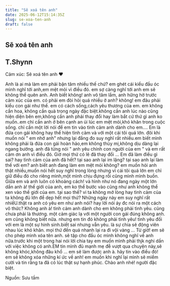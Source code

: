 ```yaml
---
title: "Sẽ xoá tên anh"
date: 2025-06-12T15:14:35Z
slug: se-xoa-ten-anh
draft: false
---
```


## Sẽ xoá tên anh

## T.Shynn

Cảm xúc: Sẽ xoá tên anh ♥
 
 Anh là ai mà làm em phải bận tâm nhiều thế chứ? em ghét cái kiểu đầu óc mình nghĩ tới anh,em mệt mỏi vì điều đó. em sợ càng nghĩ tới anh em sẽ không thể quên anh.
Anh biết không! anh vô tâm lắm, anh hững hờ trước cảm xúc của em. có phải em đòi hỏi quá nhiều ở anh? không! em đâu phải kiểu con gái như thế. em có cách sống,cách yêu thương của em. em không cần hoa, không cần quà trong ngày đặc biệt.không cần anh lúc nào cũng hiện diện bên em,không cần anh phải thay đổi hay làm bắt cứ thứ gì anh ko muốn..em chỉ cần anh ở bên cạnh an ủi lúc em mệt mỏi,khó khăn trong cuộc sống. chỉ cần một lời nói để em tin vào tình cảm anh dành cho em....
Em là đứa con gái không hay thể hiện tình cảm và với một cái tôi quá lớn. đôi khi muốn nói " em nhớ anh" nhưng lại đắng đo suy nghĩ rất nhiều.em biết mình không phải là đứa con gái hoàn hảo,em không thùy mị,không dịu dàng lại ngang bướng. anh đã từng nói " anh yêu chính con người của em " và em rất cảm ơn anh vì điều đó. Giờ mọi thứ có lẽ đã thay đổi ...
Em đã làm điều gì sai? hay tình cảm của anh đã hết? tại sao anh lại im lặng? tại sao anh lại làm thế với em? anh biết anh đang làm em mệt mỏi không? em muốn hỏi anh thật nhiều,muốn nói hết suy nghĩ trong lòng nhưng vì cái tôi quá lớn em chỉ giữ điều đó cho riêng mình,một mình chịu đựng rồi cũng mình mình buồn. 
Giữa em và anh luôn có khoảng cách! và hình như nó đang ngày một lớn dần anh à! thế giới của anh, em ko thể bước vào cũng như anh không thể xen vào thế giới của em. tại sao thế? vi ta không mở lòng hay tình cảm của ta không đủ lớn để dẹp hết mọi thứ?
Những ngày này em suy nghĩ rất nhiềU.thật ra anh có yêu em như anh nói? hay lời nói áy đc nói ra một cách vô thức? 
Không anh à! tình cảm anh dành cho em không phải tình yêu. cũng chưa phải là thương. một cảm giác lạ với một người con gái đúng không anh. em cũng không biết nữa. nhưng em tin đó không phải tình yêu! tình yêu đối với em là một sự hinh sinh.biết sai nhưng vẫn yêu. là sự chia sẽ động viên nhau lúc khó khăn. mọi thứ đến quá nhanh lại ra đi vội vàng ... 
Từ giờ! em sẽ cho phép mình xóa tên anh. sẽ tập cho đầu óc mình không nghĩ về anh nữa.trước khi một trong hai nói lời chia tay em muốn mình phải thjk nghi dần với việc không có anh.EM tin mình đủ mạnh mẹ đễ vượt qua chuyện này,sẽ không khóc,không đâu khổ ... em sẽ làm được anh à. hãy tin vào điều đó! em sẽ không xóa những kí ức về anh! em muốn khi nghĩ lại mình sẽ miểm cười và tin rằng ta đã có lúc thật sự hạnh phúc.
Chào anh nhé! người đặc biệt. 
 
 
Nguồn: Sưu tầm